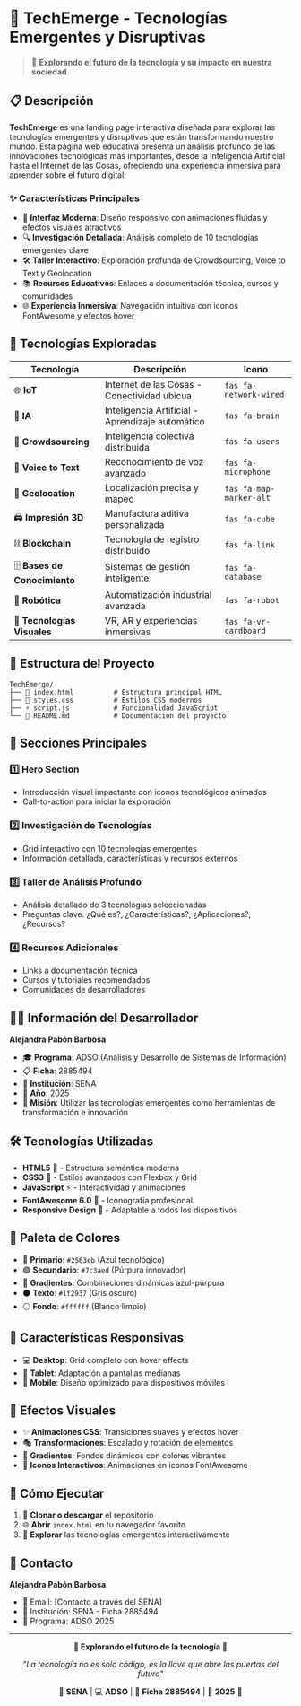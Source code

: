 # 🚀 TechEmerge - Tecnologías Emergentes y Disruptivas

> 🌟 **Explorando el futuro de la tecnología y su impacto en nuestra sociedad**

## 📋 Descripción

**TechEmerge** es una landing page interactiva diseñada para explorar las tecnologías emergentes y disruptivas que están transformando nuestro mundo. Esta página web educativa presenta un análisis profundo de las innovaciones tecnológicas más importantes, desde la Inteligencia Artificial hasta el Internet de las Cosas, ofreciendo una experiencia inmersiva para aprender sobre el futuro digital.

### ✨ Características Principales

- 🎯 **Interfaz Moderna**: Diseño responsivo con animaciones fluidas y efectos visuales atractivos
- 🔍 **Investigación Detallada**: Análisis completo de 10 tecnologías emergentes clave
- 🛠️ **Taller Interactivo**: Exploración profunda de Crowdsourcing, Voice to Text y Geolocation
- 📚 **Recursos Educativos**: Enlaces a documentación técnica, cursos y comunidades
- 🌐 **Experiencia Inmersiva**: Navegación intuitiva con iconos FontAwesome y efectos hover

## 🔧 Tecnologías Exploradas

| Tecnología | Descripción | Icono |
|------------|-------------|-------|
| 🌐 **IoT** | Internet de las Cosas - Conectividad ubicua | `fas fa-network-wired` |
| 🧠 **IA** | Inteligencia Artificial - Aprendizaje automático | `fas fa-brain` |
| 👥 **Crowdsourcing** | Inteligencia colectiva distribuida | `fas fa-users` |
| 🎤 **Voice to Text** | Reconocimiento de voz avanzado | `fas fa-microphone` |
| 📍 **Geolocation** | Localización precisa y mapeo | `fas fa-map-marker-alt` |
| 🖨️ **Impresión 3D** | Manufactura aditiva personalizada | `fas fa-cube` |
| ⛓️ **Blockchain** | Tecnología de registro distribuido | `fas fa-link` |
| 🗄️ **Bases de Conocimiento** | Sistemas de gestión inteligente | `fas fa-database` |
| 🤖 **Robótica** | Automatización industrial avanzada | `fas fa-robot` |
| 🥽 **Tecnologías Visuales** | VR, AR y experiencias inmersivas | `fas fa-vr-cardboard` |

## 🎯 Estructura del Proyecto

```
TechEmerge/
├── 📄 index.html          # Estructura principal HTML
├── 🎨 styles.css          # Estilos CSS modernos
├── ⚡ script.js           # Funcionalidad JavaScript
└── 📖 README.md           # Documentación del proyecto
```

## 🚀 Secciones Principales

### 1️⃣ **Hero Section**
- Introducción visual impactante con iconos tecnológicos animados
- Call-to-action para iniciar la exploración

### 2️⃣ **Investigación de Tecnologías**
- Grid interactivo con 10 tecnologías emergentes
- Información detallada, características y recursos externos

### 3️⃣ **Taller de Análisis Profundo**
- Análisis detallado de 3 tecnologías seleccionadas
- Preguntas clave: ¿Qué es?, ¿Características?, ¿Aplicaciones?, ¿Recursos?

### 4️⃣ **Recursos Adicionales**
- Links a documentación técnica
- Cursos y tutoriales recomendados
- Comunidades de desarrolladores

## 👩‍💻 Información del Desarrollador

**Alejandra Pabón Barbosa**
- 🎓 **Programa**: ADSO (Análisis y Desarrollo de Sistemas de Información)
- 📋 **Ficha**: 2885494
- 🏫 **Institución**: SENA
- 📅 **Año**: 2025
- 🌟 **Misión**: Utilizar las tecnologías emergentes como herramientas de transformación e innovación

## 🛠️ Tecnologías Utilizadas

- **HTML5** 📄 - Estructura semántica moderna
- **CSS3** 🎨 - Estilos avanzados con Flexbox y Grid
- **JavaScript** ⚡ - Interactividad y animaciones
- **FontAwesome 6.0** 🎯 - Iconografía profesional
- **Responsive Design** 📱 - Adaptable a todos los dispositivos

## 🎨 Paleta de Colores

- 🔵 **Primario**: `#2563eb` (Azul tecnológico)
- 🟣 **Secundario**: `#7c3aed` (Púrpura innovador)
- 🌈 **Gradientes**: Combinaciones dinámicas azul-púrpura
- ⚫ **Texto**: `#1f2937` (Gris oscuro)
- ⚪ **Fondo**: `#ffffff` (Blanco limpio)

## 📱 Características Responsivas

- 💻 **Desktop**: Grid completo con hover effects
- 📱 **Tablet**: Adaptación a pantallas medianas
- 📱 **Mobile**: Diseño optimizado para dispositivos móviles

## 🌟 Efectos Visuales

- ✨ **Animaciones CSS**: Transiciones suaves y efectos hover
- 🎭 **Transformaciones**: Escalado y rotación de elementos
- 🌊 **Gradientes**: Fondos dinámicos con colores vibrantes
- 🎯 **Iconos Interactivos**: Animaciones en iconos FontAwesome

## 🚀 Cómo Ejecutar

1. 📁 **Clonar o descargar** el repositorio
2. 🌐 **Abrir** `index.html` en tu navegador favorito
3. 🎉 **Explorar** las tecnologías emergentes interactivamente

## 📧 Contacto

**Alejandra Pabón Barbosa**
- 📧 Email: [Contacto a través del SENA]
- 🏫 Institución: SENA - Ficha 2885494
- 💼 Programa: ADSO 2025

---

<div align="center">

**🚀 Explorando el futuro de la tecnología 🚀**

*"La tecnología no es solo código, es la llave que abre las puertas del futuro"*

🌟 **SENA** | 💻 **ADSO** | 🎯 **Ficha 2885494** | 📅 **2025** 🌟

</div>

